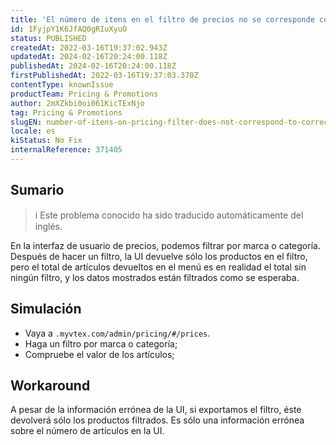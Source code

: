 ```yaml
---
title: 'El número de itens en el filtro de precios no se corresponde con el número correcto'
id: 1FyjpY1K6JfAQ0gRIuXyuO
status: PUBLISHED
createdAt: 2022-03-16T19:37:02.943Z
updatedAt: 2024-02-16T20:24:00.118Z
publishedAt: 2024-02-16T20:24:00.118Z
firstPublishedAt: 2022-03-16T19:37:03.370Z
contentType: knownIssue
productTeam: Pricing & Promotions
author: 2mXZkbi0oi061KicTExNjo
tag: Pricing & Promotions
slugEN: number-of-itens-on-pricing-filter-does-not-correspond-to-correct-number
locale: es
kiStatus: No Fix
internalReference: 371405
---
```


## Sumario

>ℹ️ Este problema conocido ha sido traducido automáticamente del inglés.


En la interfaz de usuario de precios, podemos filtrar por marca o categoría. Después de hacer un filtro, la UI devuelve sólo los productos en el filtro, pero el total de artículos devueltos en el menú es en realidad el total sin ningún filtro, y los datos mostrados están filtrados como se esperaba.




## Simulación


- Vaya a `.myvtex.com/admin/pricing/#/prices`.
- Haga un filtro por marca o categoría;
- Compruebe el valor de los artículos;


## Workaround


A pesar de la información errónea de la UI, si exportamos el filtro, éste devolverá sólo los productos filtrados. Es sólo una información errónea sobre el número de artículos en la UI.

